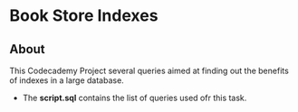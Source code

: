 # Book Store Indexes
## About
This Codecademy Project several queries aimed at finding out the benefits of indexes in a large database.

- The **script.sql** contains the list of queries used ofr this task.